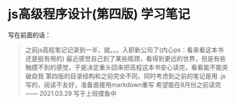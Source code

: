 # js高级程序设计(第四版) 学习笔记

写在前面的话：

> 之前js高程笔记记录到一半，就。。。入职新公司了(内心ps：看来看这本书还是挺有用的)
> 最近感觉自己到了某些瓶颈，看得到更远的世界，但是有些触摸不到的感觉，于是决定重头回来把高程这本书安心读完，看看能不能突破自我
> 第四版的目录结构和之前完全不同，同时考虑到之前的笔记是用 .js 写的，阅读不友好，准备直接用markdown重写
> 希望能在8月份之前读完
> —— 2021.03.29 写于上班摸鱼中

